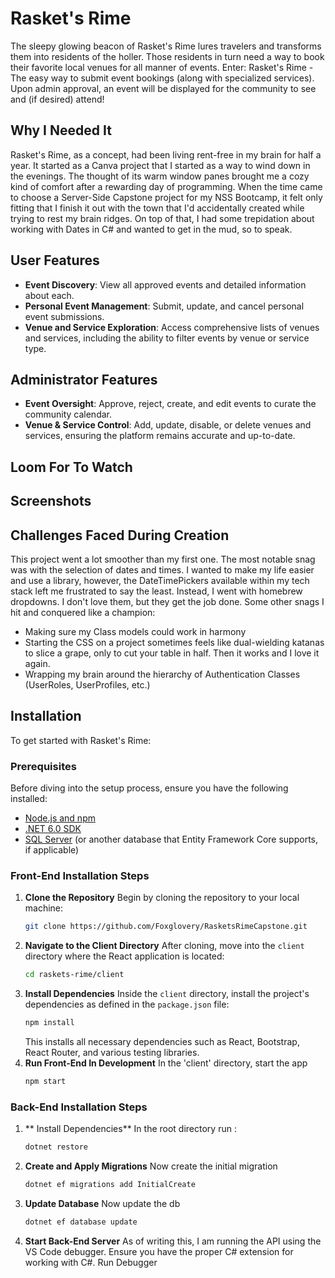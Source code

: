 # Rasket's Rime

The sleepy glowing beacon of Rasket's Rime lures travelers and transforms them into residents of the holler. Those residents in turn need a way to book their favorite local venues for all manner of events. Enter: Rasket's Rime - The easy way to submit event bookings (along with specialized services). Upon admin approval, an event will be displayed for the community to see and (if desired) attend!
## Why I Needed It

Rasket's Rime, as a concept, had been living rent-free in my brain for half a year. It started as a Canva project that I started as a way to wind down in the evenings. The thought of its warm window panes brought me a cozy kind of comfort after a rewarding day of programming. When the time came to choose a Server-Side Capstone project for my NSS Bootcamp, it felt only fitting that I finish it out with the town that I'd accidentally created while trying to rest my brain ridges. On top of that, I had some trepidation about working with Dates in C# and wanted to get in the mud, so to speak.
## User Features

- **Event Discovery**: View all approved events and detailed information about each.
- **Personal Event Management**: Submit, update, and cancel personal event submissions.
- **Venue and Service Exploration**: Access comprehensive lists of venues and services, including the ability to filter events by venue or service type.

## Administrator Features

- **Event Oversight**: Approve, reject, create, and edit events to curate the community calendar.
- **Venue & Service Control**: Add, update, disable, or delete venues and services, ensuring the platform remains accurate and up-to-date.
## Loom For To Watch



## Screenshots



## Challenges Faced During Creation
This project went a lot smoother than my first one. The most notable snag was with the selection of dates and times. I wanted to make my life easier and use a library, however, the DateTimePickers available within my tech stack left me frustrated to say the least. Instead, I went with homebrew dropdowns. I don't love them, but they get the job done. Some other snags I hit and conquered like a champion:

<ul>
    <li>Making sure my Class models could work in harmony</li>
    <li>Starting the CSS on a project sometimes feels like dual-wielding katanas to slice a grape, only to cut your table in half. Then it works and I love it again.</li>
    <li>Wrapping my brain around the hierarchy of Authentication Classes (UserRoles, UserProfiles, etc.)</li>
    
  
</ul>

## Installation

To get started with Rasket's Rime:



### Prerequisites
Before diving into the setup process, ensure you have the following installed:
- [Node.js and npm](https://nodejs.org/en/download/)
- [.NET 6.0 SDK](https://dotnet.microsoft.com/download)
- [SQL Server](https://www.microsoft.com/en-us/sql-server/sql-server-downloads) (or another database that Entity Framework Core supports, if applicable)

### Front-End Installation Steps
1. **Clone the Repository**
   Begin by cloning the repository to your local machine:
   ```bash
   git clone https://github.com/Foxglovery/RasketsRimeCapstone.git
   ```
2. **Navigate to the Client Directory**
   After cloning, move into the `client` directory where the React application is located:
   ```bash
   cd raskets-rime/client
   ```
3. **Install Dependencies**
   Inside the `client` directory, install the project's dependencies as defined in the `package.json` file:
   ```bash
   npm install
   ```
   This installs all necessary dependencies such as React, Bootstrap, React Router, and various testing libraries.
4. **Run Front-End In Development**
   In the 'client' directory, start the app
   ```bash
   npm start
   ```
### Back-End Installation Steps
1. ** Install Dependencies**
   In the root directory run :
   ```bash
   dotnet restore
   ```
2. **Create and Apply Migrations**
   Now create the initial migration
   ```bash
   dotnet ef migrations add InitialCreate
   ```
3. **Update Database**
   Now update the db
   ```bash
   dotnet ef database update
   ```
4. **Start Back-End Server**
   As of writing this, I am running the API using the VS Code debugger.
   Ensure you have the proper C# extension for working with C#.
   Run Debugger
